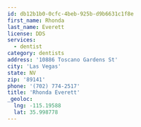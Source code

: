 ```yaml
---
id: db12b1b0-0cfc-4beb-925b-d9b6631c1f8e
first_name: Rhonda
last_name: Everett
license: DDS
services:
  - dentist
category: dentists
address: '10886 Toscano Gardens St'
city: 'Las Vegas'
state: NV
zip: '89141'
phone: '(702) 774-2517'
title: 'Rhonda Everett'
_geoloc:
  lng: -115.19588
  lat: 35.998778
---
```

